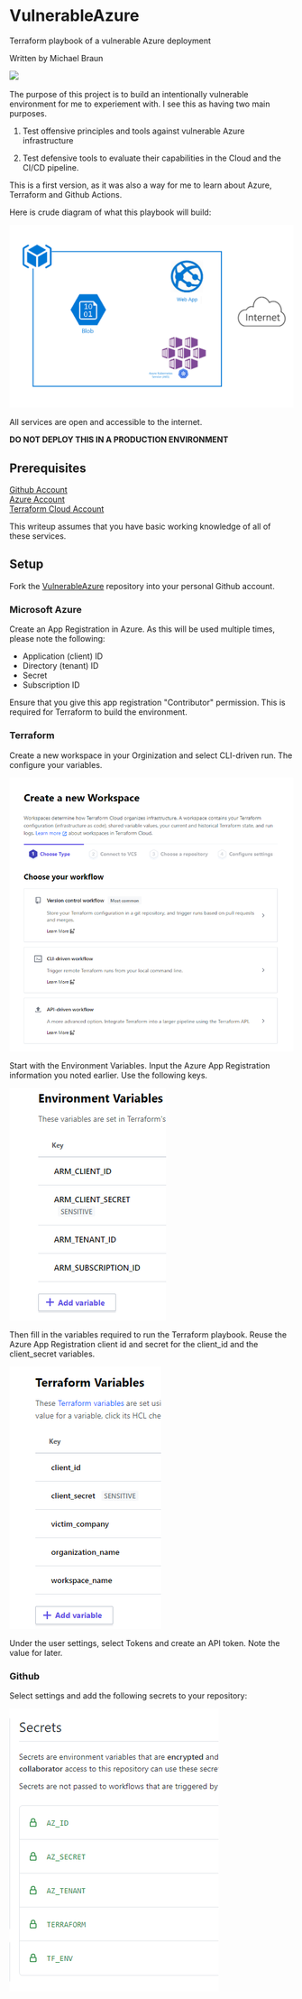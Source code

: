 # VulnerableAzure
Terraform playbook of a vulnerable Azure deployment

Written by Michael Braun

<p align="left">
    <img src="https://img.shields.io/badge/Version-1.0.0-red" />
</p>    


The purpose of this project is to build an intentionally vulnerable environment for me to experiement with. I see this as having two main purposes. <br>

1. Test offensive principles and tools against vulnerable Azure infrastructure

2. Test defensive tools to evaluate their capabilities in the Cloud and the CI/CD pipeline.

This is a first version, as it was also a way for me to learn about Azure, Terraform and Github Actions. 

Here is crude diagram of what this playbook will build:

![](images/diagram.png)

All services are open and accessible to the internet.

<b> DO NOT DEPLOY THIS IN A PRODUCTION ENVIRONMENT </b>

## Prerequisites

[Github Account](https://github.com) <br>
[Azure Account](https://portal.azure.com) <br>
[Terraform Cloud Account](https://terraform.io) <br>

This writeup assumes that you have basic working knowledge of all of these services. 

## Setup 

Fork the [VulnerableAzure](https://github.com/metalstormbass/VulnerableAzure) repository into your personal Github account. 
<br>

### Microsoft Azure
 Create an App Registration in Azure. As this will be used multiple times, please note the following:

- Application (client) ID
- Directory (tenant) ID
- Secret
- Subscription ID

Ensure that you give this app registration "Contributor" permission. This is required for Terraform to build the environment.

### Terraform
Create a new workspace in your Orginization and select CLI-driven run. The configure your variables.

![](images/terraform1.png)

Start with the Environment Variables. Input the Azure App Registration information you noted earlier. Use the following keys.

![](/images/terraform2.PNG)

Then fill in the variables required to run the Terraform playbook. Reuse the Azure App Registration client id and secret for the client_id and the client_secret variables.

![](/images/terraform3.PNG)

Under the user settings, select Tokens and create an API token. Note the value for later. 

### Github 

Select settings and add the following secrets to your repository:

![](/images/github1.PNG)





